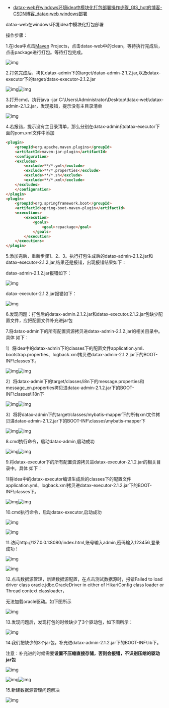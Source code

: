- [datax-web在windows环境idea中模块化打包部署操作步骤_GIS_hot的博客-CSDN博客_datax-web windows部署](https://blog.csdn.net/u012874077/article/details/116148000)

datax-web在windows环境idea中模块化打包部署

操作步骤：

1.在idea中点击[Maven](https://so.csdn.net/so/search?q=Maven&spm=1001.2101.3001.7020) Projects，点击datax-web中的clean，等待执行完成后，点击package进行打包。等待打包完成。

![img](https://img-blog.csdnimg.cn/20210426112849140.png)



2.打包完成后，拷贝datax-admin下的target/datax-admin-2.1.2.jar,以及datax-executor下的target/datax-executor-2.1.2.jar

![img](https://img-blog.csdnimg.cn/20210426113153904.png?x-oss-process=image/watermark,type_ZmFuZ3poZW5naGVpdGk,shadow_10,text_aHR0cHM6Ly9ibG9nLmNzZG4ubmV0L3UwMTI4NzQwNzc=,size_16,color_FFFFFF,t_70)![img](https://img-blog.csdnimg.cn/20210426113236783.png?x-oss-process=image/watermark,type_ZmFuZ3poZW5naGVpdGk,shadow_10,text_aHR0cHM6Ly9ibG9nLmNzZG4ubmV0L3UwMTI4NzQwNzc=,size_16,color_FFFFFF,t_70)

3.打开cmd，执行java -jar C:\Users\Administrator\Desktop\datax-web\datax-admin-2.1.2.jar，发现报错，提示没有主目录清单

![img](https://img-blog.csdnimg.cn/20210426142609887.png?x-oss-process=image/watermark,type_ZmFuZ3poZW5naGVpdGk,shadow_10,text_aHR0cHM6Ly9ibG9nLmNzZG4ubmV0L3UwMTI4NzQwNzc=,size_16,color_FFFFFF,t_70)

4.若报错，提示没有主目录清单，那么分别在datax-admin和datax-executor下面的pom.xml文件中添加

```html
<plugin>
    <groupId>org.apache.maven.plugins</groupId>
    <artifactId>maven-jar-plugin</artifactId>
    <configuration>
    <excludes>
        <exclude>**/*.yml</exclude>
        <exclude>**/*.properties</exclude>
        <exclude>**/*.sh</exclude>
        <exclude>**/*.xml</exclude>
    </excludes>
    </configuration>
</plugin>
<plugin>
    <groupId>org.springframework.boot</groupId>
    <artifactId>spring-boot-maven-plugin</artifactId>
    <executions>
        <execution>
            <goals>
                <goal>repackage</goal>
            </goals>
        </execution>
    </executions>
</plugin>
```

5.添加完后，重新步骤1、2、3。执行打包生成后的datax-admin-2.1.2.jar和datax-executor-2.1.2.jar,结果还是报错，出现报错结果如下：

datax-admin-2.1.2.jar报错如下：

![img](https://img-blog.csdnimg.cn/20210426143505259.png?x-oss-process=image/watermark,type_ZmFuZ3poZW5naGVpdGk,shadow_10,text_aHR0cHM6Ly9ibG9nLmNzZG4ubmV0L3UwMTI4NzQwNzc=,size_16,color_FFFFFF,t_70)

datax-executor-2.1.2.jar报错如下：

![img](https://img-blog.csdnimg.cn/20210426143634175.png?x-oss-process=image/watermark,type_ZmFuZ3poZW5naGVpdGk,shadow_10,text_aHR0cHM6Ly9ibG9nLmNzZG4ubmV0L3UwMTI4NzQwNzc=,size_16,color_FFFFFF,t_70)

6.发现问题：打包后的datax-admin.2.1.2.jar和datax-executor.2.1.2.jar包缺少配置文件，应把配置文件补充进jar包

7.将datax-admin下的所有配置资源拷贝进datax-admin-2.1.2.jar的相关目录中。具体 如下：

 1）将idea中的datax-admin下的classes下的配置文件application.yml、bootstrap.properties、logback.xml拷贝进datax-admin-2.1.2.jar下的BOOT-INF\classes下。

![img](https://img-blog.csdnimg.cn/20210426152051177.png?x-oss-process=image/watermark,type_ZmFuZ3poZW5naGVpdGk,shadow_10,text_aHR0cHM6Ly9ibG9nLmNzZG4ubmV0L3UwMTI4NzQwNzc=,size_16,color_FFFFFF,t_70)![img](https://img-blog.csdnimg.cn/20210426143921475.png?x-oss-process=image/watermark,type_ZmFuZ3poZW5naGVpdGk,shadow_10,text_aHR0cHM6Ly9ibG9nLmNzZG4ubmV0L3UwMTI4NzQwNzc=,size_16,color_FFFFFF,t_70)

​     2）将datax-admin下的target/classes/i8n下的message.properties和message_en.properties拷贝进datax-admin-2.1.2.jar下的BOOT-INF\classes\i18n下

![img](https://img-blog.csdnimg.cn/20210426151828702.png)![img](https://img-blog.csdnimg.cn/20210426152003413.png?x-oss-process=image/watermark,type_ZmFuZ3poZW5naGVpdGk,shadow_10,text_aHR0cHM6Ly9ibG9nLmNzZG4ubmV0L3UwMTI4NzQwNzc=,size_16,color_FFFFFF,t_70)

​     3）将将datax-admin下的target/classes/mybatis-mapper下的所有xml文件拷贝进datax-admin-2.1.2.jar下的BOOT-INF\classes\mybatis-mapper下

![img](https://img-blog.csdnimg.cn/20210426152813548.png?x-oss-process=image/watermark,type_ZmFuZ3poZW5naGVpdGk,shadow_10,text_aHR0cHM6Ly9ibG9nLmNzZG4ubmV0L3UwMTI4NzQwNzc=,size_16,color_FFFFFF,t_70)![img](https://img-blog.csdnimg.cn/20210426152849498.png?x-oss-process=image/watermark,type_ZmFuZ3poZW5naGVpdGk,shadow_10,text_aHR0cHM6Ly9ibG9nLmNzZG4ubmV0L3UwMTI4NzQwNzc=,size_16,color_FFFFFF,t_70)

8.cmd执行命令，启动datax-admin,启动成功

![img](https://img-blog.csdnimg.cn/20210426153141499.png?x-oss-process=image/watermark,type_ZmFuZ3poZW5naGVpdGk,shadow_10,text_aHR0cHM6Ly9ibG9nLmNzZG4ubmV0L3UwMTI4NzQwNzc=,size_16,color_FFFFFF,t_70)![img](https://img-blog.csdnimg.cn/20210426153240174.png?x-oss-process=image/watermark,type_ZmFuZ3poZW5naGVpdGk,shadow_10,text_aHR0cHM6Ly9ibG9nLmNzZG4ubmV0L3UwMTI4NzQwNzc=,size_16,color_FFFFFF,t_70)

9.将datax-executor下的所有配置资源拷贝进datax-executor-2.1.2.jar的相关目录中。具体 如下：

1)将idea中的datax-executor编译生成后的classes下的配置文件application.yml、logback.xml拷贝进datax-executor-2.1.2.jar下的BOOT-INF\classes下。

![img](https://img-blog.csdnimg.cn/20210426153547839.png?x-oss-process=image/watermark,type_ZmFuZ3poZW5naGVpdGk,shadow_10,text_aHR0cHM6Ly9ibG9nLmNzZG4ubmV0L3UwMTI4NzQwNzc=,size_16,color_FFFFFF,t_70)![img](https://img-blog.csdnimg.cn/20210426153650830.png?x-oss-process=image/watermark,type_ZmFuZ3poZW5naGVpdGk,shadow_10,text_aHR0cHM6Ly9ibG9nLmNzZG4ubmV0L3UwMTI4NzQwNzc=,size_16,color_FFFFFF,t_70)

10.cmd执行命令，启动datax-executor,启动成功

![img](https://img-blog.csdnimg.cn/20210426153903746.png?x-oss-process=image/watermark,type_ZmFuZ3poZW5naGVpdGk,shadow_10,text_aHR0cHM6Ly9ibG9nLmNzZG4ubmV0L3UwMTI4NzQwNzc=,size_16,color_FFFFFF,t_70)

![img](https://img-blog.csdnimg.cn/20210426153940797.png?x-oss-process=image/watermark,type_ZmFuZ3poZW5naGVpdGk,shadow_10,text_aHR0cHM6Ly9ibG9nLmNzZG4ubmV0L3UwMTI4NzQwNzc=,size_16,color_FFFFFF,t_70)

11.访问http://127.0.0.1:8080/index.html,账号输入admin,密码输入123456,登录成功！

![img](https://img-blog.csdnimg.cn/2021042615420752.png?x-oss-process=image/watermark,type_ZmFuZ3poZW5naGVpdGk,shadow_10,text_aHR0cHM6Ly9ibG9nLmNzZG4ubmV0L3UwMTI4NzQwNzc=,size_16,color_FFFFFF,t_70)

![img](https://img-blog.csdnimg.cn/20210426154254319.png?x-oss-process=image/watermark,type_ZmFuZ3poZW5naGVpdGk,shadow_10,text_aHR0cHM6Ly9ibG9nLmNzZG4ubmV0L3UwMTI4NzQwNzc=,size_16,color_FFFFFF,t_70)

12.点击数据源管理，新建数据源配置，在点击测试数据源时，报错Failed to load driver class oracle.jdbc.OracleDriver in either of HikariConfig class loader or Thread context classloader，

无法加载oracle驱动。如下图所示

![img](https://img-blog.csdnimg.cn/2021050716583671.png?x-oss-process=image/watermark,type_ZmFuZ3poZW5naGVpdGk,shadow_10,text_aHR0cHM6Ly9ibG9nLmNzZG4ubmV0L3UwMTI4NzQwNzc=,size_16,color_FFFFFF,t_70)

13.发现问题后，发现打包的时候缺少了3个驱动包，如下图所示：

![img](https://img-blog.csdnimg.cn/20210507164257494.png?x-oss-process=image/watermark,type_ZmFuZ3poZW5naGVpdGk,shadow_10,text_aHR0cHM6Ly9ibG9nLmNzZG4ubmV0L3UwMTI4NzQwNzc=,size_16,color_FFFFFF,t_70)

14.我们把缺少的3个jar包，补充进datax-admin-2.1.2.jar下的BOOT-INF\lib下。

注意：补充进的时候需要**设置不压缩直接存储，否则会报错，不识别压缩的驱动jar包**

![img](https://img-blog.csdnimg.cn/20210507164652833.png?x-oss-process=image/watermark,type_ZmFuZ3poZW5naGVpdGk,shadow_10,text_aHR0cHM6Ly9ibG9nLmNzZG4ubmV0L3UwMTI4NzQwNzc=,size_16,color_FFFFFF,t_70)

![img](https://img-blog.csdnimg.cn/20210507165249607.png?x-oss-process=image/watermark,type_ZmFuZ3poZW5naGVpdGk,shadow_10,text_aHR0cHM6Ly9ibG9nLmNzZG4ubmV0L3UwMTI4NzQwNzc=,size_16,color_FFFFFF,t_70)![img](https://img-blog.csdnimg.cn/20210507165326846.png?x-oss-process=image/watermark,type_ZmFuZ3poZW5naGVpdGk,shadow_10,text_aHR0cHM6Ly9ibG9nLmNzZG4ubmV0L3UwMTI4NzQwNzc=,size_16,color_FFFFFF,t_70)

15.新建数据源管理问题解决

![img](https://img-blog.csdnimg.cn/20210507165711421.png?x-oss-process=image/watermark,type_ZmFuZ3poZW5naGVpdGk,shadow_10,text_aHR0cHM6Ly9ibG9nLmNzZG4ubmV0L3UwMTI4NzQwNzc=,size_16,color_FFFFFF,t_70)